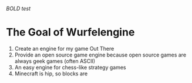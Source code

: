 *BOLD test*


The Goal of Wurfelengine
========================

1. Create an engine for my game Out There
2. Provide an open source game engine because open source games are always geek games (often ASCII)
3. An easy engine for chess-like strategy games
4. Minecraft is hip, so blocks are



